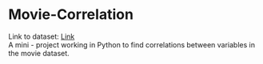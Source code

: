 # Movie-Correlation
Link to dataset: [Link](https://www.kaggle.com/datasets/danielgrijalvas/movies/data)  
A mini - project working in Python to find correlations between variables in the movie dataset.
